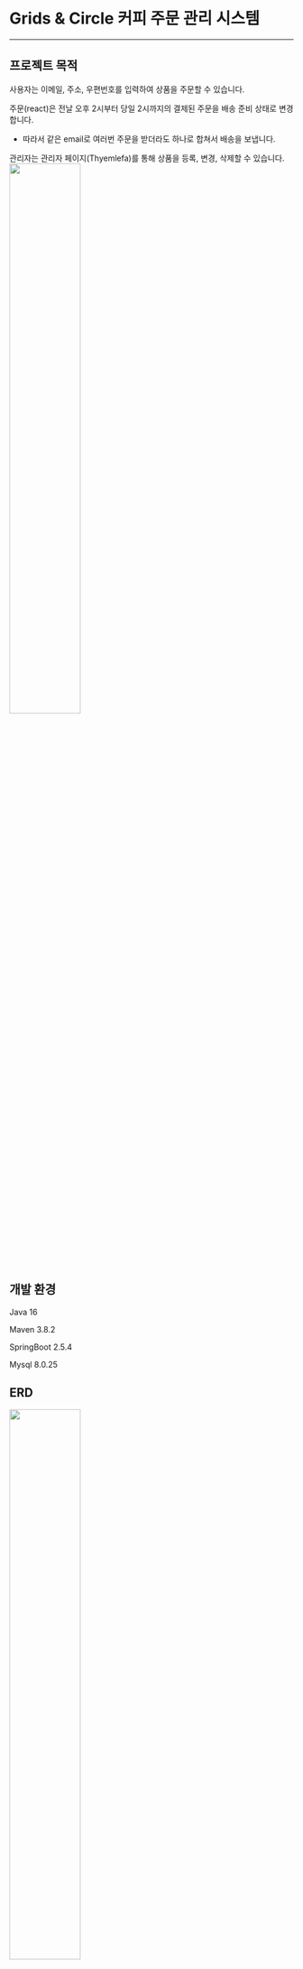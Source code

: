 # Grids & Circle 커피 주문 관리 시스템
---
## 프로젝트 목적
사용자는 이메일, 주소, 우편번호를 입력하여 상품을 주문할 수 있습니다.

주문(react)은 전날 오후 2시부터 당일 2시까지의 결제된 주문을 배송 준비 상태로 변경합니다.
- 따라서 같은 email로 여러번 주문을 받더라도 하나로 합쳐서 배송을 보냅니다.

관리자는 관리자 페이지(Thyemlefa)를 통해 상품을 등록, 변경, 삭제할 수 있습니다.
<img src=https://user-images.githubusercontent.com/56071126/135367097-034e179e-01dc-4bde-a23c-b910c10798b3.png width=50% height=50%>

## 개발 환경
Java 16

Maven 3.8.2

SpringBoot 2.5.4

Mysql 8.0.25

## ERD
<img src=https://user-images.githubusercontent.com/56071126/135367702-df7ee1a2-d7de-4b77-8737-ec0fb18e5c26.png width=50% height=50%>

```sql
CREATE TABLE products
(
    product_id   BINARY(16) PRIMARY KEY,
    product_name VARCHAR(20) NOT NULL,
    category     VARCHAR(50) NOT NULL,
    price        bigint      NOT NULL,
    description  VARCHAR(500) DEFAULT NULL,
    created_at   datetime(6) NOT NULL,
    updated_at   datetime(6) DEFAULT NULL
);

CREATE TABLE orders
(
    order_id     binary(16) PRIMARY KEY,
    email        VARCHAR(50)  NOT NULL,
    address      VARCHAR(200) NOT NULL,
    postcode     VARCHAR(200) NOT NULL,
    order_status VARCHAR(50)  NOT NULL,
    created_at   datetime(6) NOT NULL,
    updated_at   datetime(6) DEFAULT NULL,
    INDEX (email)
);

CREATE TABLE order_items
(
    seq        bigint      NOT NULL PRIMARY KEY AUTO_INCREMENT,
    order_id   binary(16) NOT NULL,
    product_id binary(16) NOT NULL,
    category   VARCHAR(50) NOT NULL,
    price      bigint      NOT NULL,
    quantity   int         NOT NULL,
    created_at datetime(6) NOT NULL,
    updated_at datetime(6) DEFAULT NULL,
    INDEX (order_id),
    CONSTRAINT fk_order_items_to_order FOREIGN KEY (order_id) REFERENCES orders (order_id) ON DELETE CASCADE,
    CONSTRAINT fk_order_items_to_product FOREIGN KEY (product_id) REFERENCES products (product_id)
);
```

## API
상품 조회 api
```json
GET http://localhost:8080/api/v1/products
```
response example
```json
[
    {
        "productId": "421ed621-3efc-4256-8ce0-268882abfc44",
        "productName": "sample product2",
        "category": "COFFEE_BEAN_PACKAGE",
        "price": 11000,
        "description": "sample",
        "createdAt": "2021-09-30T09:53:08.293079",
        "updatedAt": "2021-09-30T09:53:15.822802"
    },
    {
        "productId": "8bfbd588-028e-4d0b-b13c-a64870f3cc84",
        "productName": "sample product",
        "category": "COFFEE_BEAN_PACKAGE",
        "price": 10000,
        "description": "sample",
        "createdAt": "2021-09-30T09:52:48.224812",
        "updatedAt": "2021-09-30T09:52:48.224842"
    }
]
```

주문 생성 api
```json
POST http://localhost:8080/api/v1/products
```
request example
```json
{
  "email": "example@email.com",
  "address": "경기도 구리시",
  "postcode": "12345",
  "orderItems": [
    {
      "productId": "421ed621-3efc-4256-8ce0-268882abfc44",
      "category": "COFFEE_BEAN_PACKAGE",
      "price": 15000,
      "quantity": 3
    }
  ]
}
```
